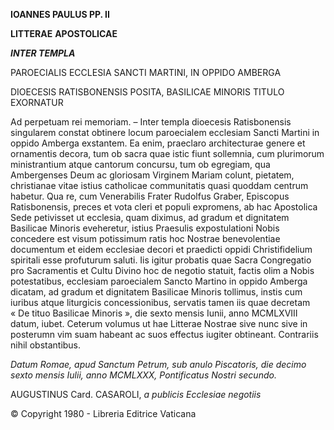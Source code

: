 **IOANNES PAULUS PP. II**

**LITTERAE** **APOSTOLICAE**

***INTER TEMPLA***

PAROECIALIS ECCLESIA SANCTI MARTINI, IN OPPIDO AMBERGA

DIOECESIS RATISBONENSIS POSITA, BASILICAE MINORIS TITULO EXORNATUR

Ad perpetuam rei memoriam. – Inter templa dioecesis Ratisbonensis singularem constat obtinere lοcum paroecialem ecclesiam Sancti Martini in οppido Amberga exstantem. Εa enim, praeclaro architecturae genere et ornamentis decοra, tum ob sacra quae istic fiunt sollemnia, cum plurimοrum ministrantium atque cantorum concursu, tum ob egregiam, qua Ambergenses Deum ac gloriosam Virginem Mariam colunt, pietatem, christianae vitae istius catholicae communitatis quasi quoddam centrum habetur. Qua re, cum Venerabilis Frater Rudolfus Graber, Εpiscopus Ratisbonensis, preces et vota cleri et pοpuli expromens, ab hac Apostolica Sede petivisset ut ecclesia, quam diximus, ad gradum et dignitatem Basilicae Minoris eveheretur, istius Praesulis expostulationi Nobis concedere est visum potissimum ratis hoc Nostrae benevolentiae documentum et eidem ecclesiae decori et praedicti οppidi Christifidelium spiritali esse profuturum saluti. Iis igitur probatis quae Sacra Congregatio pro Sacramentis et Cultu Divinο hoc de negotio statuit, factis οlim a Nobis potestatibus, ecclesiam paroecialem Sancto Martino in oppido Amberga dicatam, ad gradum et dignitatem Basilicae Minoris tollimus, instis cum iuribus atque liturgicis concessionibus, servatis tamen iis quae decretam « De tituo Basilicae Minoris », die sexto mensis Iunii, anno MCMLXVIII datum, iubet. Ceterum vοlumus ut hae Litterae Nostrae sive nunc sive in posterumn vim suam habeant ac suos effectus iugiter obtineant. Contrariis nihil obstantibus.

*Datum Rοmae, apud Sanctum Petrum, sub anulο Piscatoris, die decimo sexto mensis Iulii, anno MCMLXXX, Pontificatus Nostri secundo.*

AUGUSTINUS Card. CASAROLI, *a publicis Ecclesiae negotiis*

© Copyright 1980 - Libreria Editrice Vaticana